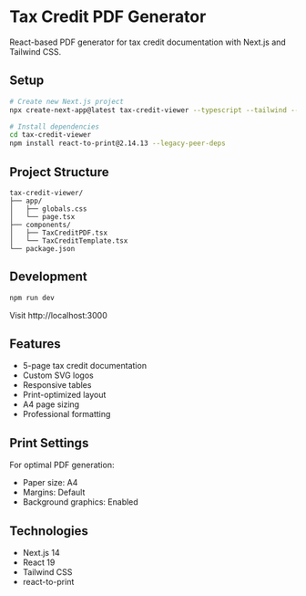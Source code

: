 # Tax Credit PDF Generator

React-based PDF generator for tax credit documentation with Next.js and Tailwind CSS.

## Setup

```bash
# Create new Next.js project
npx create-next-app@latest tax-credit-viewer --typescript --tailwind --app

# Install dependencies
cd tax-credit-viewer
npm install react-to-print@2.14.13 --legacy-peer-deps
```

## Project Structure

```
tax-credit-viewer/
├── app/
│   ├── globals.css
│   └── page.tsx
├── components/
│   ├── TaxCreditPDF.tsx
│   └── TaxCreditTemplate.tsx
└── package.json
```

## Development

```bash
npm run dev
```

Visit http://localhost:3000

## Features

- 5-page tax credit documentation
- Custom SVG logos
- Responsive tables
- Print-optimized layout
- A4 page sizing
- Professional formatting

## Print Settings

For optimal PDF generation:
- Paper size: A4
- Margins: Default
- Background graphics: Enabled

## Technologies

- Next.js 14
- React 19
- Tailwind CSS
- react-to-print